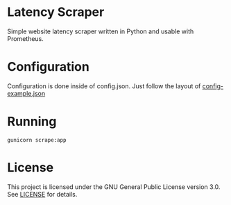 # Latency Scraper
Simple website latency scraper written in Python and usable with Prometheus.
# Configuration
Configuration is done inside of config.json. Just follow the layout of [config-example.json](config-example.json)
# Running
```
gunicorn scrape:app
```
# License
This project is licensed under the GNU General Public License version 3.0. See [LICENSE](LICENSE) for details.
